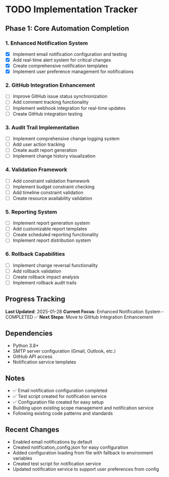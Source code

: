 # TODO Implementation Tracker

## Phase 1: Core Automation Completion

### 1. Enhanced Notification System
- [x] Implement email notification configuration and testing
- [x] Add real-time alert system for critical changes
- [x] Create comprehensive notification templates
- [x] Implement user preference management for notifications

### 2. GitHub Integration Enhancement
- [ ] Improve GitHub issue status synchronization
- [ ] Add comment tracking functionality
- [ ] Implement webhook integration for real-time updates
- [ ] Create GitHub integration testing

### 3. Audit Trail Implementation
- [ ] Implement comprehensive change logging system
- [ ] Add user action tracking
- [ ] Create audit report generation
- [ ] Implement change history visualization

### 4. Validation Framework
- [ ] Add constraint validation framework
- [ ] Implement budget constraint checking
- [ ] Add timeline constraint validation
- [ ] Create resource availability validation

### 5. Reporting System
- [ ] Implement report generation system
- [ ] Add customizable report templates
- [ ] Create scheduled reporting functionality
- [ ] Implement report distribution system

### 6. Rollback Capabilities
- [ ] Implement change reversal functionality
- [ ] Add rollback validation
- [ ] Create rollback impact analysis
- [ ] Implement rollback audit trails

## Progress Tracking
**Last Updated**: 2025-01-28
**Current Focus**: Enhanced Notification System - COMPLETED ✅
**Next Steps**: Move to GitHub Integration Enhancement

## Dependencies
- Python 3.8+
- SMTP server configuration (Gmail, Outlook, etc.)
- GitHub API access
- Notification service templates

## Notes
- ✅ Email notification configuration completed
- ✅ Test script created for notification service
- ✅ Configuration file created for easy setup
- Building upon existing scope management and notification service
- Following existing code patterns and standards

## Recent Changes
- Enabled email notifications by default
- Created notification_config.json for easy configuration
- Added configuration loading from file with fallback to environment variables
- Created test script for notification service
- Updated notification service to support user preferences from config

